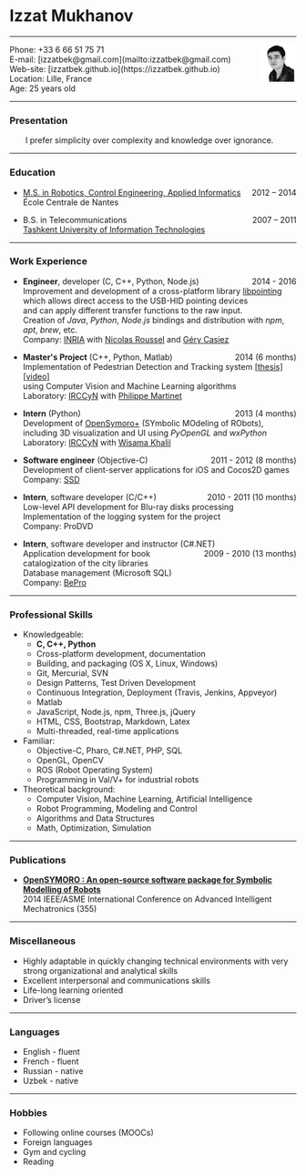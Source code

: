 # Izzat Mukhanov

---

<img src="img/me.png" width="13%" height="auto" align="right">
Phone: +33 6 66 51 75 71<br>
E-mail: [izzatbek@gmail.com](mailto:izzatbek@gmail.com)<br>
Web-site: [izzatbek.github.io](https://izzatbek.github.io)<br>
Location: Lille, France<br>
Age: 25 years old

---

### Presentation

<p style="padding-left:2em;">
I prefer simplicity over complexity and knowledge over ignorance.
</p>

---

### Education

* [M.S. in Robotics, Control Engineering, Applied Informatics](http://masteraria.irccyn.ec-nantes.fr/index.php/presentationaria-en)
<span style="float:right;">2012 – 2014</span><br>
École Centrale de Nantes

* B.S. in Telecommunications
<span style="float:right;">2007 – 2011</span><br>
[Tashkent University of Information Technologies](http://www.tuit.uz/?lang=en)

---

### Work Experience

* **Engineer**, developer (C, C++, Python, Node.js)
<span style="float:right;">2014 - 2016</span><br>
Improvement and development of a cross-platform library [libpointing](http://libpointing.org)<br>
which allows direct access to the USB-HID pointing devices<br>
and can apply different transfer functions to the raw input.<br>
Creation of *Java*, *Python*, *Node.js* bindings and distribution with *npm*, *apt*, *brew*, etc.<br>
Company: [INRIA](http://www.inria.fr/en/) with 
[Nicolas Roussel](http://interaction.lille.inria.fr/~roussel/)
and
[Géry Casiez](http://cristal.univ-lille.fr/~casiez/)

* **Master's Project** (C++, Python, Matlab)
<span style="float:right;">2014 (6 months)</span><br>
Implementation of Pedestrian Detection and Tracking system
[[thesis]](https://dl.dropboxusercontent.com/u/61610962/thesis.pdf)
[[video]](https://www.youtube.com/watch?v=o-HAwKvbs8c)<br>
using Computer Vision and Machine Learning algorithms<br>
Laboratory: [IRCCyN](http://www.irccyn.ec-nantes.fr/en/) with 
[Philippe Martinet](http://www.irccyn.ec-nantes.fr/~martinet/home.html)

* **Intern** (Python)
<span style="float:right;">2013 (4 months)</span><br>
Development of [OpenSymoro+](https://github.com/symoro/symoro) (SYmbolic MOdeling of RObots),<br>
including 3D visualization and UI using *PyOpenGL* and *wxPython*<br>
Laboratory: [IRCCyN](http://www.irccyn.ec-nantes.fr/en/) with 
[Wisama Khalil](https://scholar.google.fr/citations?user=cgizGIoAAAAJ&hl=en)

* **Software engineer** (Objective-C)
<span style="float:right;">2011 - 2012 (8 months)</span><br>
Development of client-server applications for iOS and Cocos2D games<br>
Company: [SSD](http://www.ssdsoftwaresolutions.com)

* **Intern**, software developer (C/C++)
<span style="float:right;">2010 - 2011 (10 months)</span><br>
Low-level API development for Blu-ray disks processing<br>
Implementation of the logging system for the project<br>
Company: ProDVD

* **Intern**, software developer and instructor (C#.NET)
<span style="float:right;">2009 - 2010 (13 months)</span><br>
Application development for book catalogization of the city libraries<br>
Database management (Microsoft SQL)<br>
Company: [BePro](http://bepro.uz/en/)

<!--<br><br><br><br><br><br>-->

---

### Professional Skills

* Knowledgeable:
	* **C, C++, Python**
	* Cross-platform development, documentation
	* Building, and packaging (OS X, Linux, Windows)
	* Git, Mercurial, SVN
	* Design Patterns, Test Driven Development
	* Continuous Integration, Deployment (Travis, Jenkins, Appveyor)
	* Matlab
	* JavaScript, Node.js, npm, Three.js, jQuery
	* HTML, CSS, Bootstrap, Markdown, Latex
	* Multi-threaded, real-time applications
* Familiar:
	* Objective-C, Pharo, C#.NET, PHP, SQL
	* OpenGL, OpenCV
	* ROS (Robot Operating System)
	* Programming in Val/V+ for industrial robots
* Theoretical background:
	* Computer Vision, Machine Learning, Artificial Intelligence
	* Robot Programming, Modeling and Control
	* Algorithms and Data Structures
	* Math, Optimization, Simulation

---

### Publications

* **[OpenSYMORO : An open-source software package for Symbolic Modelling of Robots](https://hal.archives-ouvertes.fr/hal-01025919)** <br>
2014 IEEE/ASME International Conference on Advanced Intelligent Mechatronics (355)

---

### Miscellaneous

* Highly adaptable in quickly changing technical environments with very strong organizational
and analytical skills
* Excellent interpersonal and communications skills
* Life-long learning oriented
* Driver’s license

---

### Languages

* English - fluent
* French - fluent
* Russian - native
* Uzbek - native

---

### Hobbies

* Following online courses (MOOCs)
* Foreign languages
* Gym and cycling
* Reading
